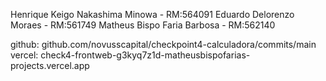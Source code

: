 Henrique Keigo Nakashima Minowa - RM:564091
Eduardo Delorenzo Moraes - RM:561749
Matheus Bispo Faria Barbosa - RM:562140

github: github.com/novusscapital/checkpoint4-calculadora/commits/main
vercel: check4-frontweb-g3kyq7z1d-matheusbispofarias-projects.vercel.app